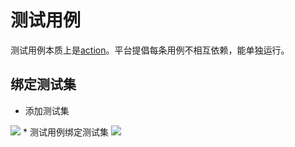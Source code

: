 # 测试用例
测试用例本质上是[action](/guide/guide-action.html)。平台提倡每条用例不相互依赖，能单独运行。

## 绑定测试集

* 添加测试集
<img src="/assets/add_test_suite.png" class="zoom">
* 测试用例绑定测试集
<img src="/assets/save_testcase_to_suite.png" class="zoom">
